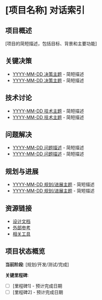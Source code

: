# [项目名称] 对话索引

## 项目概述

[项目的简短描述，包括目标、背景和主要功能]

## 关键决策

- [YYYY-MM-DD 决策主题](链接) - 简短描述
- [YYYY-MM-DD 决策主题](链接) - 简短描述

## 技术讨论

- [YYYY-MM-DD 技术主题](链接) - 简短描述
- [YYYY-MM-DD 技术主题](链接) - 简短描述

## 问题解决

- [YYYY-MM-DD 问题描述](链接) - 简短描述
- [YYYY-MM-DD 问题描述](链接) - 简短描述

## 规划与进展

- [YYYY-MM-DD 规划/进展主题](链接) - 简短描述
- [YYYY-MM-DD 规划/进展主题](链接) - 简短描述

## 资源链接

- [设计文档](链接)
- [外部参考](链接)
- [相关工具](链接)

## 项目状态概览

**当前阶段**: [规划/开发/测试/完成]

**关键里程碑**:
- [ ] [里程碑1] - 预计完成日期
- [ ] [里程碑2] - 预计完成日期

<!-- 
使用说明：
1. 将文件命名为"project-index.md"并放置在项目文件夹根目录
2. 填写项目名称和概述
3. 随着项目进展，添加相关对话链接到各部分
4. 保持各部分按时间倒序排列，最新内容在上
5. 定期更新项目状态和里程碑
6. 确保所有链接都是有效的
7. 删除此说明内容
-->
